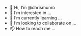 - 👋 Hi, I’m @chrismunro
- 👀 I’m interested in ...
- 🌱 I’m currently learning ...
- 💞️ I’m looking to collaborate on ...
- 📫 How to reach me ...

<!---
chrismunro/chrismunro is a ✨ special ✨ repository because its `README.md` (this file) appears on your GitHub profile.
You can click the Preview link to take a look at your changes.
--->
